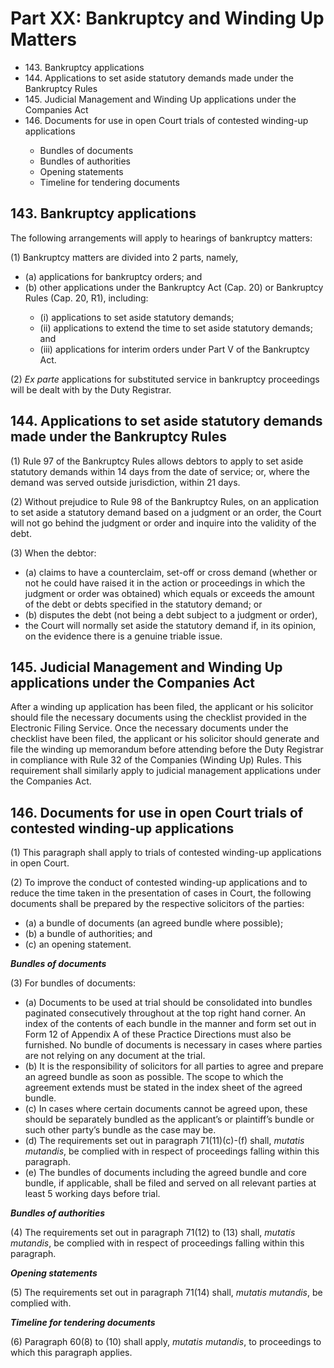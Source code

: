 # Part XX: Bankruptcy and Winding Up Matters

<ul type="*">
	<li>143. Bankruptcy applications</li>
	<li>144. Applications to set aside statutory demands made under the Bankruptcy Rules</li>
	<li>145. Judicial Management and Winding Up applications under the Companies Act</li>
	<li>146. Documents for use in open Court trials of contested winding-up applications</li>
	<ul>
		<li>Bundles of documents</li>
		<li>Bundles of authorities</li>
		<li>Opening statements</li>
		<li>Timeline for tendering documents</li>
	</ul>
</ul>

## 143. Bankruptcy applications

The following arrangements will apply to hearings of bankruptcy matters:

(1) Bankruptcy matters are divided into 2 parts, namely,

<ul type="*">
	<li>(a) applications for bankruptcy orders; and</li>
	<li>(b) other applications under the Bankruptcy Act (Cap. 20) or Bankruptcy Rules (Cap. 20, R1), including:</li>
	<ul type="*">
		<li>(i) applications to set aside statutory demands;</li>
		<li>(ii) applications to extend the time to set aside statutory demands; and</li>
		<li>(iii) applications for interim orders under Part V of the Bankruptcy Act.</li>
	</ul>
</ul>

(2) *Ex parte* applications for substituted service in bankruptcy proceedings will be dealt with by the Duty Registrar.

## 144. Applications to set aside statutory demands made under the Bankruptcy Rules

(1) Rule 97 of the Bankruptcy Rules allows debtors to apply to set aside statutory demands within 14 days from the date of service; or, where the demand was served outside jurisdiction, within 21 days.

(2) Without prejudice to Rule 98 of the Bankruptcy Rules, on an application to set aside a statutory demand based on a judgment or an order, the Court will not go behind the judgment or order and inquire into the validity of the debt. 

(3) When the debtor:

<ul type="*">
	<li>(a) claims to have a counterclaim, set-off or cross demand (whether or not he could have raised it in the action or proceedings in which the judgment or order was obtained) which equals or exceeds the amount of the debt or debts specified in the statutory demand; or</li>
	<li>(b) disputes the debt (not being a debt subject to a judgment or order),</li>
	<li>the Court will normally set aside the statutory demand if, in its opinion, on the evidence there is a genuine triable issue.</li>
</ul>

## 145. Judicial Management and Winding Up applications under the Companies Act

After a winding up application has been filed, the applicant or his solicitor should file the necessary documents using the checklist provided in the Electronic Filing Service. Once the necessary documents under the checklist have been filed, the applicant or his solicitor should generate and file the winding up memorandum before attending before the Duty Registrar in compliance with Rule 32 of the Companies (Winding Up) Rules.  This requirement shall similarly apply to judicial management applications under the Companies Act.

## 146. Documents for use in open Court trials of contested winding-up applications

(1) This paragraph shall apply to trials of contested winding-up applications in open Court.

(2) To improve the conduct of contested winding-up applications and to reduce the time taken in the presentation of cases in Court, the following documents shall be prepared by the respective solicitors of the parties:

<ul type="*">
	<li>(a) a bundle of documents (an agreed bundle where possible);</li>
	<li>(b) a bundle of authorities; and</li>
	<li>(c) an opening statement.</li>
</ul>

***Bundles of documents***

(3) For bundles of documents:

<ul type="*">
	<li>(a) Documents to be used at trial should be consolidated into bundles paginated consecutively throughout at the top right hand corner. An index of the contents of each bundle in the manner and form set out in Form 12 of Appendix A of these Practice Directions must also be furnished. No bundle of documents is necessary in cases where parties are not relying on any document at the trial.</li>
	<li>(b) It is the responsibility of solicitors for all parties to agree and prepare an agreed bundle as soon as possible. The scope to which the agreement extends must be stated in the index sheet of the agreed bundle.</li>
	<li>(c) In cases where certain documents cannot be agreed upon, these should be separately bundled as the applicant’s or plaintiff’s bundle or such other party’s bundle as the case may be.</li>
	<li>(d) The requirements set out in paragraph 71(11)(c)-(f) shall, <i>mutatis mutandis</i>, be complied with in respect of proceedings falling within this paragraph.</li>
	<li>(e) The bundles of documents including the agreed bundle and core bundle, if applicable, shall be filed and served on all relevant parties at least 5 working days before trial.</li>
</ul>

***Bundles of authorities***

(4) The requirements set out in paragraph 71(12) to (13) shall, *mutatis mutandis*, be complied with in respect of proceedings falling within this paragraph.

***Opening statements***

(5) The requirements set out in paragraph 71(14) shall, *mutatis mutandis*, be complied with.

***Timeline for tendering documents***

(6) Paragraph 60(8) to (10) shall apply, *mutatis mutandis*, to proceedings to which this paragraph applies.
